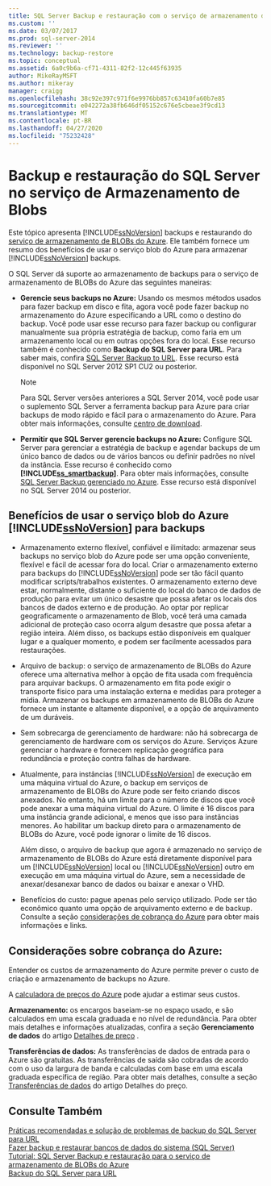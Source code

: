 ```yaml
---
title: SQL Server Backup e restauração com o serviço de armazenamento de BLOBs do Azure | Microsoft Docs
ms.custom: ''
ms.date: 03/07/2017
ms.prod: sql-server-2014
ms.reviewer: ''
ms.technology: backup-restore
ms.topic: conceptual
ms.assetid: 6a0c9b6a-cf71-4311-82f2-12c445f63935
author: MikeRayMSFT
ms.author: mikeray
manager: craigg
ms.openlocfilehash: 38c92e397c971f6e9976bb857c63410fa60b7e85
ms.sourcegitcommit: e042272a38fb646df05152c676e5cbeae3f9cd13
ms.translationtype: MT
ms.contentlocale: pt-BR
ms.lasthandoff: 04/27/2020
ms.locfileid: "75232428"
---
```

# <a name="sql-server-backup-and-restore-with-azure-blob-storage-service"></a>Backup e restauração do SQL Server no serviço de Armazenamento de Blobs
  Este tópico apresenta [!INCLUDE[ssNoVersion](../../includes/ssnoversion-md.md)] backups e restaurando do [serviço de armazenamento de BLOBs do Azure](https://www.windowsazure.com/develop/net/how-to-guides/blob-storage/). Ele também fornece um resumo dos benefícios de usar o serviço blob do Azure para armazenar [!INCLUDE[ssNoVersion](../../includes/ssnoversion-md.md)] backups.  
  
 O SQL Server dá suporte ao armazenamento de backups para o serviço de armazenamento de BLOBs do Azure das seguintes maneiras:  
  
-   **Gerencie seus backups no Azure:** Usando os mesmos métodos usados para fazer backup em disco e fita, agora você pode fazer backup no armazenamento do Azure especificando a URL como o destino do backup.  Você pode usar esse recurso para fazer backup ou configurar manualmente sua própria estratégia de backup, como faria em um armazenamento local ou em outras opções fora do local. Esse recurso também é conhecido como **Backup do SQL Server para URL**. Para saber mais, confira [SQL Server Backup to URL](sql-server-backup-to-url.md). Esse recurso está disponível no SQL Server 2012 SP1 CU2 ou posterior.  
  
    > [!NOTE]  
    >  Para SQL Server versões anteriores a SQL Server 2014, você pode usar o suplemento SQL Server a ferramenta backup para Azure para criar backups de modo rápido e fácil para o armazenamento do Azure. Para obter mais informações, consulte [centro de download](https://go.microsoft.com/fwlink/?LinkID=324399).  
  
-   **Permitir que SQL Server gerencie backups no Azure:** Configure SQL Server para gerenciar a estratégia de backup e agendar backups de um único banco de dados ou de vários bancos ou definir padrões no nível da instância. Esse recurso é conhecido como **[!INCLUDE[ss_smartbackup](../../includes/ss-smartbackup-md.md)]**. Para obter mais informações, consulte [SQL Server Backup gerenciado no Azure](sql-server-managed-backup-to-microsoft-azure.md). Esse recurso está disponível no SQL Server 2014 ou posterior.  
  
## <a name="benefits-of-using-the-azure-blob-service-for-ssnoversion-backups"></a>Benefícios de usar o serviço blob do Azure [!INCLUDE[ssNoVersion](../../includes/ssnoversion-md.md)] para backups  
  
-   Armazenamento externo flexível, confiável e ilimitado: armazenar seus backups no serviço blob do Azure pode ser uma opção conveniente, flexível e fácil de acessar fora do local. Criar o armazenamento externo para backups do [!INCLUDE[ssNoVersion](../../includes/ssnoversion-md.md)] pode ser tão fácil quanto modificar scripts/trabalhos existentes. O armazenamento externo deve estar, normalmente, distante o suficiente do local do banco de dados de produção para evitar um único desastre que possa afetar os locais dos bancos de dados externo e de produção. Ao optar por replicar geograficamente o armazenamento de Blob, você terá uma camada adicional de proteção caso ocorra algum desastre que possa afetar a região inteira. Além disso, os backups estão disponíveis em qualquer lugar e a qualquer momento, e podem ser facilmente acessados para restaurações.  
  
-   Arquivo de backup: o serviço de armazenamento de BLOBs do Azure oferece uma alternativa melhor à opção de fita usada com frequência para arquivar backups. O armazenamento em fita pode exigir o transporte físico para uma instalação externa e medidas para proteger a mídia. Armazenar os backups em armazenamento de BLOBs do Azure fornece um instante e altamente disponível, e a opção de arquivamento de um duráveis.  
  
-   Sem sobrecarga de gerenciamento de hardware: não há sobrecarga de gerenciamento de hardware com os serviços do Azure. Serviços Azure gerenciar o hardware e fornecem replicação geográfica para redundância e proteção contra falhas de hardware.  
  
-   Atualmente, para instâncias [!INCLUDE[ssNoVersion](../../includes/ssnoversion-md.md)] de execução em uma máquina virtual do Azure, o backup em serviços de armazenamento de BLOBs do Azure pode ser feito criando discos anexados. No entanto, há um limite para o número de discos que você pode anexar a uma máquina virtual do Azure. O limite é 16 discos para uma instância grande adicional, e menos que isso para instâncias menores. Ao habilitar um backup direto para o armazenamento de BLOBs do Azure, você pode ignorar o limite de 16 discos.  
  
     Além disso, o arquivo de backup que agora é armazenado no serviço de armazenamento de BLOBs do Azure está diretamente disponível para um [!INCLUDE[ssNoVersion](../../includes/ssnoversion-md.md)] local ou [!INCLUDE[ssNoVersion](../../includes/ssnoversion-md.md)] outro em execução em uma máquina virtual do Azure, sem a necessidade de anexar/desanexar banco de dados ou baixar e anexar o VHD.  
  
-   Benefícios do custo: pague apenas pelo serviço utilizado. Pode ser tão econômico quanto uma opção de arquivamento externo e de backup. Consulte a seção [considerações de cobrança do Azure](#Billing) para obter mais informações e links.  
  
##  <a name="azure-billing-considerations"></a><a name="Billing"></a>Considerações sobre cobrança do Azure:  
 Entender os custos de armazenamento do Azure permite prever o custo de criação e armazenamento de backups no Azure.  
  
 A [calculadora de preços do Azure](https://go.microsoft.com/fwlink/?LinkId=277060) pode ajudar a estimar seus custos.  
  
 **Armazenamento:** os encargos baseiam-se no espaço usado, e são calculados em uma escala graduada e no nível de redundância. Para obter mais detalhes e informações atualizadas, confira a seção **Gerenciamento de dados** do artigo [Detalhes de preço](https://go.microsoft.com/fwlink/?LinkId=277059) .  
  
 **Transferências de dados:** As transferências de dados de entrada para o Azure são gratuitas. As transferências de saída são cobradas de acordo com o uso da largura de banda e calculadas com base em uma escala graduada específica de região. Para obter mais detalhes, consulte a seção [Transferências de dados](https://go.microsoft.com/fwlink/?LinkId=277061) do artigo Detalhes do preço.  
  
## <a name="see-also"></a>Consulte Também  
 [Práticas recomendadas e solução de problemas de backup do SQL Server para URL](sql-server-backup-to-url-best-practices-and-troubleshooting.md)   
 [Fazer backup e restaurar bancos de dados do sistema &#40;SQL Server&#41;](back-up-and-restore-of-system-databases-sql-server.md)   
 [Tutorial: SQL Server Backup e restauração para o serviço de armazenamento de BLOBs do Azure](../tutorial-sql-server-backup-and-restore-to-azure-blob-storage-service.md)   
 [Backup do SQL Server para URL](sql-server-backup-to-url.md)  
  

